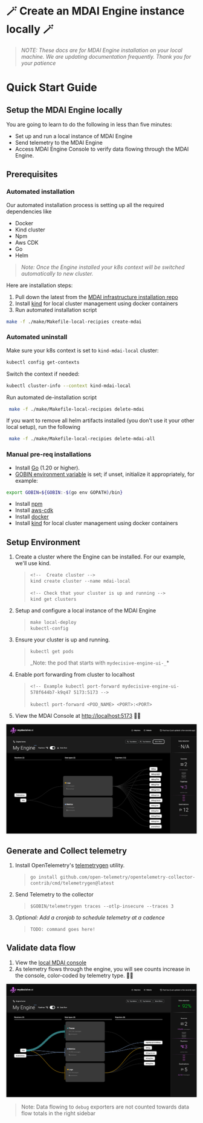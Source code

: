 # 🪄 Create an MDAI Engine instance locally 🪄

>*NOTE: These docs are for MDAI Engine installation on your local machine. We are updating documentation frequently. Thank you for your patience*

# Quick Start Guide

<!-- toc -->

## Setup the MDAI Engine locally

You are going to learn to do the following in less than five minutes:

- Set up and run a local instance of MDAI Engine
- Send telemetry to the MDAI Engine
- Access MDAI Engine Console to verify data flowing through the MDAI Engine.

## Prerequisites

### Automated installation
Our automated installation process is setting up all the required dependencies like
- Docker
- Kind cluster
- Npm
- Aws CDK
- Go
- Helm

>_Note: Once the Engine installed your k8s context will be switched automatically to new cluster._   

Here are installation steps:

1. Pull down the latest from the [MDAI infrastructure installation repo](https://github.com/DecisiveAI/mdai-inkops)
2. Install [kind](https://kind.sigs.k8s.io/docs/user/quick-start/) for local cluster management using docker containers
3. Run automated installation script
```bash
make -f ./make/Makefile-local-recipies create-mdai
```
### Automated uninstall
Make sure your k8s context is set to `kind-mdai-local` cluster:
```bash
kubectl config get-contexts
```
Switch the context if needed:
```bash
kubectl cluster-info --context kind-mdai-local
```
Run automated de-installation script
```bash
 make -f ./make/Makefile-local-recipies delete-mdai
```
If you want to remove all helm artifacts installed (you don't use it your other local setup), run the following
```bash
 make -f ./make/Makefile-local-recipies delete-mdai-all
```

### Manual pre-req installations

- Install [Go](https://go.dev/dl/) (1.20 or higher).
- [GOBIN environment variable](https://pkg.go.dev/cmd/go#hdr-Environment_variables) is set; if unset, initialize it appropriately, for example:
 ```bash
 export GOBIN=${GOBIN:-$(go env GOPATH)/bin}
 ```
- Install [npm](https://nodejs.org/en/download)
- Install [aws-cdk](https://docs.aws.amazon.com/cdk/v2/guide/cli.html)
- Install [docker](https://www.docker.com/get-started/)
- Install [kind](https://kind.sigs.k8s.io/docs/user/quick-start/) for local cluster management using docker containers

## Setup Environment

1. Create a cluster where the Engine can be installed. For our example, we'll use kind.
   > ```@bash
   > <!--  Create cluster -->
   > kind create cluster --name mdai-local
   >
   > <!-- Check that your cluster is up and running -->
   > kind get clusters
   > ```
2. Setup and configure a local instance of the MDAI Engine

   > ````@bash
   > make local-deploy
   > kubectl-config
   > ````

3. Ensure your cluster is up and running.

   > ```@bash
   > kubectl get pods
   > ```
   >
   > _Note: the pod that starts with `mydecisive-engine-ui-_`\*

4. Enable port forwarding from cluster to localhost

   > ```
   > <!-- Example kubectl port-forward mydecisive-engine-ui-578f644b7-k9q47 5173:5173 -->
   >
   > kubectl port-forward <POD_NAME> <PORT>:<PORT>
   > ```

5. View the MDAI Console at [http://localhost:5173](http://localhost:5173) 🐙🎉

![A bright and shiny MDAI Engine Console](../../media/console-new-and-shiny.png)

## Generate and Collect telemetry

1. Install OpenTelemetry's [telemetrygen](https://github.com/open-telemetry/opentelemetry-collector-contrib/tree/main/cmd/telemetrygen) utility.
   > ```@bash
   > go install github.com/open-telemetry/opentelemetry-collector-contrib/cmd/telemetrygen@latest
   > ```
2. Send Telemetry to the collector
   > ```@bash
   > $GOBIN/telemetrygen traces --otlp-insecure --traces 3
   > ```
3. _Optional: Add a cronjob to schedule telemetry at a cadence_
   > ```
   > TODO: command goes here!
   > ```

## Validate data flow

1. View the [local MDAI console](http://localhost:5173)
2. As telemetry flows through the engine, you will see counts increase in the console, color-coded by telemetry type. 🐙🎉

![The MDAI Engine Console showing data flows](../../media/console-data-flow.png)

> Note: Data flowing to `debug` exporters are not counted towards data flow totals in the right sidebar
